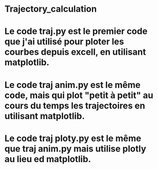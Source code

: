 # Trajectory_calculation

# Le code traj.py est le premier code que j'ai utilisé pour ploter les courbes depuis excell, en utilisant matplotlib. 
# Le code traj anim.py est le même code, mais qui plot "petit à petit" au cours du temps les trajectoires en utilisant matplotlib. 
# Le code traj ploty.py est le même que traj anim.py mais utilise plotly au lieu ed matplotlib. 
